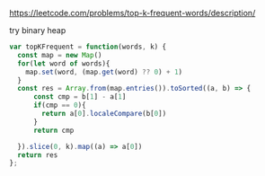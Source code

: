 https://leetcode.com/problems/top-k-frequent-words/description/

try binary heap
```js
var topKFrequent = function(words, k) {
  const map = new Map()  
  for(let word of words){
    map.set(word, (map.get(word) ?? 0) + 1) 
  }
  const res = Array.from(map.entries()).toSorted((a, b) => {
      const cmp = b[1] - a[1]
      if(cmp == 0){
        return a[0].localeCompare(b[0])
      }
      return cmp

  }).slice(0, k).map((a) => a[0])
  return res
};
```

